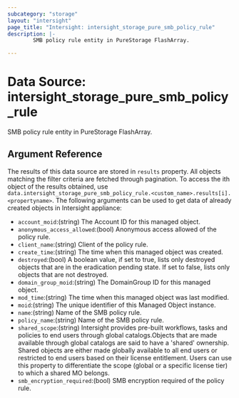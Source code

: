 ```yaml
---
subcategory: "storage"
layout: "intersight"
page_title: "Intersight: intersight_storage_pure_smb_policy_rule"
description: |-
        SMB policy rule entity in PureStorage FlashArray.

---
```


# Data Source: intersight_storage_pure_smb_policy_rule
SMB policy rule entity in PureStorage FlashArray.
## Argument Reference
The results of this data source are stored in `results` property.
All objects matching the filter criteria are fetched through pagination.
To access the ith object of the results obtained, use `data.intersight_storage_pure_smb_policy_rule.<custom_name>.results[i].<propertyname>`.
The following arguments can be used to get data of already created objects in Intersight appliance:
* `account_moid`:(string) The Account ID for this managed object. 
* `anonymous_access_allowed`:(bool) Anonymous access allowed of the policy rule. 
* `client_name`:(string) Client of the policy rule. 
* `create_time`:(string) The time when this managed object was created. 
* `destroyed`:(bool) A boolean value, if set to true, lists only destroyed objects that are in the eradication pending state. If set to false, lists only objects that are not destroyed. 
* `domain_group_moid`:(string) The DomainGroup ID for this managed object. 
* `mod_time`:(string) The time when this managed object was last modified. 
* `moid`:(string) The unique identifier of this Managed Object instance. 
* `name`:(string) Name of the SMB policy rule. 
* `policy_name`:(string) Name of the SMB policy rule. 
* `shared_scope`:(string) Intersight provides pre-built workflows, tasks and policies to end users through global catalogs.Objects that are made available through global catalogs are said to have a 'shared' ownership. Shared objects are either made globally available to all end users or restricted to end users based on their license entitlement. Users can use this property to differentiate the scope (global or a specific license tier) to which a shared MO belongs. 
* `smb_encryption_required`:(bool) SMB encryption required of the policy rule. 
 
